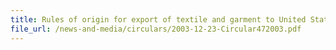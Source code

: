 ```yaml
---
title: Rules of origin for export of textile and garment to United States under the United States-Singapore Free Trade Agreement (USSFTA)
file_url: /news-and-media/circulars/2003-12-23-Circular472003.pdf
---
```

